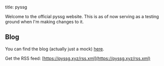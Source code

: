 title: pyssg

Welcome to the official pyssg website. This is as of now serving as a testing ground when I'm making changes to it.

## Blog

You can find the blog (actually just a mock) [here](https://blog.luevano.xyz).

Get the RSS feed: [https://pyssg.xyz/rss.xml](https://pyssg.xyz/rss.xml)
